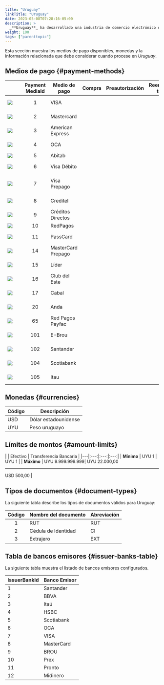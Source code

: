 ```yaml
---
title: "Uruguay"
linkTitle: "Uruguay"
date: 2023-05-08T07:28:16-05:00
description: >
  _**Uruguay**_ ha desarrollado una industria de comercio electrónico que ha ido ganando favorabilidad en los clientes de forma progresiva. Su favorable entorno regulatorio, el aumento del uso de teléfonos inteligentes y el aumento de la penetración de Internet han contribuido al boom del comercio electrónico en Uruguay.
weight: 100
tags: ["parenttopic"]
---
```


Esta sección muestra  los medios de pago disponibles, monedas y la información relacionada que debe considerar cuando procese en _Uruguay_.

## Medios de pago {#payment-methods}

| | Payment MediaId | Medio de pago | Compra | Preautorización | Reembolso total | Reembolso parcial | Tipo | Flujo |
|-----|:---:|---|:---:|:---:|:---:|:---:|-----|-----|
| <img src="https://s3.amazonaws.com/gateway.prod.bamboopayment.com/payment-method-logos/Visa_CreditCard.png" style="min-width: 40px;" /> | 1 | VISA | <img src="/assets/check_mark_64.png" width="15px"/> | <img src="/assets/check_mark_64.png" width="15px"/> | <img src="/assets/check_mark_64.png" width="15px"/> | <img src="/assets/check_mark_64.png" width="15px"/> | Tarjeta de crédito | API |
| <img src="https://s3.amazonaws.com/gateway.prod.bamboopayment.com/payment-method-logos/MasterCard_CreditCard.png" style="min-width: 40px;" /> | 2 | Mastercard |  <img src="/assets/check_mark_64.png" width="15px"/> | <img src="/assets/check_mark_64.png" width="15px"/> | <img src="/assets/check_mark_64.png" width="15px"/> | <img src="/assets/check_mark_64.png" width="15px"/> | Tarjeta de crédito | API |
| <img src="https://s3.amazonaws.com/gateway.prod.bamboopayment.com/payment-method-logos/AmericanExpress_CreditCard.png" style="min-width: 40px;" /> | 3 | American Express | <img src="/assets/check_mark_64.png" width="15px"/> | <img src="/assets/x_mark_64.png" width="15px"/> | <img src="/assets/check_mark_64.png" width="15px"/> | <img src="/assets/x_mark_64.png" width="15px"/> | Tarjeta de crédito | API |
| <img src="https://s3.amazonaws.com/gateway.prod.bamboopayment.com/payment-method-logos/Oca_CreditCard.png" style="min-width: 40px;" /> | 4 | OCA | <img src="/assets/check_mark_64.png" width="15px"/> | <img src="/assets/check_mark_64.png" width="15px"/> | <img src="/assets/check_mark_64.png" width="15px"/> | <img src="/assets/x_mark_64.png" width="15px"/> | Tarjeta de crédito | API |
| <img src="https://s3.amazonaws.com/gateway.prod.bamboopayment.com/payment-method-logos/Abitab_PhysicalNetwork.png" style="min-width: 40px;" /> | 5 | Abitab | <img src="/assets/check_mark_64.png" width="15px"/> | <img src="/assets/x_mark_64.png" width="15px"/> | <img src="/assets/x_mark_64.png" width="15px"/> | <img src="/assets/x_mark_64.png" width="15px"/> | Efectivo | API |
| <img src="https://s3.amazonaws.com/gateway.prod.bamboopayment.com/payment-method-logos/Visa_CreditCard.png" style="min-width: 40px;" /> | 6 | Visa Débito | <img src="/assets/check_mark_64.png" width="15px"/> | <img src="/assets/x_mark_64.png" width="15px"/> | <img src="/assets/check_mark_64.png" width="15px"/> | <img src="/assets/check_mark_64.png" width="15px"/> | Tarjeta Débito | API |
| <img src="https://s3.amazonaws.com/gateway.prod.bamboopayment.com/payment-method-logos/Visa_CreditCard.png" style="min-width: 40px;" /> | 7 | Visa Prepago | <img src="/assets/check_mark_64.png" width="15px"/> | <img src="/assets/x_mark_64.png" width="15px"/> | <img src="/assets/check_mark_64.png" width="15px"/> | <img src="/assets/check_mark_64.png" width="15px"/> | Tarjeta de crédito prepago | API |
| <img src="https://s3.amazonaws.com/gateway.prod.bamboopayment.com/payment-method-logos/Creditel_CreditCard.png" style="min-width: 40px;" /> | 8 | Creditel |  <img src="/assets/check_mark_64.png" width="15px"/> | <img src="/assets/x_mark_64.png" width="15px"/> | <img src="/assets/check_mark_64.png" width="15px"/> | <img src="/assets/x_mark_64.png" width="15px"/> | Tarjeta de crédito | API |
| <img src="https://s3.amazonaws.com/gateway.prod.bamboopayment.com/payment-method-logos/CreditosDirectos_CreditCard.png" style="min-width: 40px;" />| 9 | Créditos Directos | <img src="/assets/check_mark_64.png" width="15px"/> | <img src="/assets/x_mark_64.png" width="15px"/> | <img src="/assets/check_mark_64.png" width="15px"/> | <img src="/assets/x_mark_64.png" width="15px"/> | Tarjeta de crédito | API |
| <img src="https://s3.amazonaws.com/gateway.prod.bamboopayment.com/payment-method-logos/RedPagos_PhysicalNetwork.png" style="min-width: 40px;" /> | 10 | RedPagos |  <img src="/assets/check_mark_64.png" width="15px"/> | <img src="/assets/x_mark_64.png" width="15px"/> | <img src="/assets/x_mark_64.png" width="15px"/> | <img src="/assets/x_mark_64.png" width="15px"/> | Efectivo | API |
| <img src="https://s3.amazonaws.com/gateway.prod.bamboopayment.com/payment-method-logos/Passcard_CreditCard.png" style="min-width: 40px;" /> | 11 | PassCard |  <img src="/assets/check_mark_64.png" width="15px"/> | <img src="/assets/x_mark_64.png" width="15px"/> | <img src="/assets/check_mark_64.png" width="15px"/> | <img src="/assets/check_mark_64.png" width="15px"/> | Tarjeta de crédito | API |
| <img src="https://s3.amazonaws.com/gateway.prod.bamboopayment.com/payment-method-logos/MasterCard_CreditCard.png"  style="min-width: 40px;" /> | 14 | MasterCard <br>Prepago | <img src="/assets/check_mark_64.png" width="15px"/> | <img src="/assets/x_mark_64.png" width="15px"/> | <img src="/assets/check_mark_64.png" width="15px"/> | <img src="/assets/check_mark_64.png" width="15px"/> | Tarjeta de crédito | API |
| <img src="https://s3.amazonaws.com/gateway.prod.bamboopayment.com/payment-method-logos/Lider_CreditCard.png" style="min-width: 40px;" /> |  15 | Líder | <img src="/assets/check_mark_64.png" width="15px"/> | <img src="/assets/x_mark_64.png" width="15px"/> | <img src="/assets/check_mark_64.png" width="15px"/> | <img src="/assets/x_mark_64.png" width="15px"/> | Tarjeta de crédito | API |
| <img src="https://s3.amazonaws.com/gateway.prod.bamboopayment.com/payment-method-logos/ClubDelEste_CreditCard.png" style="min-width: 40px;" />  | 16 | Club del Este   | <img src="/assets/check_mark_64.png" width="15px"/> | <img src="/assets/x_mark_64.png" width="15px"/> | <img src="/assets/check_mark_64.png" width="15px"/> | <img src="/assets/x_mark_64.png" width="15px"/> | Tarjeta de crédito | API |
| <img src="https://s3.amazonaws.com/gateway.prod.bamboopayment.com/payment-method-logos/Cabal_CreditCard.png" style="min-width: 40px;" /> |  17 | Cabal | <img src="/assets/check_mark_64.png" width="15px"/> | <img src="/assets/x_mark_64.png" width="15px"/> | <img src="/assets/check_mark_64.png" width="15px"/> | <img src="/assets/x_mark_64.png" width="15px"/> | Tarjeta de crédito | API |
| <img src="https://s3.amazonaws.com/gateway.prod.bamboopayment.com/payment-method-logos/Anda_CreditCard.png" style="min-width: 40px;" /> | 20 | Anda | <img src="/assets/check_mark_64.png" width="15px"/> | <img src="/assets/x_mark_64.png" width="15px"/> | <img src="/assets/check_mark_64.png" width="15px"/> | <img src="/assets/check_mark_64.png" width="15px"/> | Tarjeta de crédito | API |
| <img src="https://s3.amazonaws.com/gateway.prod.bamboopayment.com/payment-method-logos/RedPagos_PhysicalNetwork.png" style="min-width: 40px;" /> | 65 | Red Pagos Payfac | <img src="/assets/check_mark_64.png" width="15px"/> | <img src="/assets/x_mark_64.png" width="15px"/> | <img src="/assets/x_mark_64.png" width="15px"/> | <img src="/assets/x_mark_64.png" width="15px"/> | Efectivo | API |
| <img src="https://s3.amazonaws.com/gateway.stage.bamboopayment.com/payment-method-logos/E-Brou_BankTransfer.png" style="min-width: 40px;" /> | 101 | E-Brou | <img src="/assets/check_mark_64.png" width="15px"/> | <img src="/assets/x_mark_64.png" width="15px"/> | <img src="/assets/x_mark_64.png" width="15px"/> | <img src="/assets/x_mark_64.png" width="15px"/> | Transferencia Bancaria | Redirect |
| <img src="https://s3.amazonaws.com/gateway.stage.bamboopayment.com/payment-method-logos/Santander_BankTransfer.png" style="min-width: 40px;" /> | 102 | Santander | <img src="/assets/check_mark_64.png" width="15px"/> | <img src="/assets/x_mark_64.png" width="15px"/> | <img src="/assets/x_mark_64.png" width="15px"/> | <img src="/assets/x_mark_64.png" width="15px"/> | Transferencia Bancaria | Redirect |
| <img src="https://s3.amazonaws.com/gateway.stage.bamboopayment.com/payment-method-logos/Scotiabank_BankTransfer.png" style="min-width: 40px;" /> | 104 | Scotiabank | <img src="/assets/check_mark_64.png" width="15px"/> | <img src="/assets/x_mark_64.png" width="15px"/> | <img src="/assets/x_mark_64.png" width="15px"/> | <img src="/assets/x_mark_64.png" width="15px"/> | Transferencia Bancaria | Redirect |
| <img src="https://s3.amazonaws.com/gateway.stage.bamboopayment.com/payment-method-logos/Itau_BankTransfer.png" style="min-width: 40px;" /> | 105 | Itau | <img src="/assets/check_mark_64.png" width="15px"/> | <img src="/assets/x_mark_64.png" width="15px"/> | <img src="/assets/x_mark_64.png" width="15px"/> | <img src="/assets/x_mark_64.png" width="15px"/> | Transferencia Bancaria | Redirect |

## Monedas {#currencies}

| Código | Descripción          |
|--------|----------------------|
| USD    | Dólar estadounidense | 
| UYU    | Peso uruguayo        |

## Límites de montos {#amount-limits}

|  | Efectivo | Transferencia Bancaria |
|---|:---:|:---:|:---:|
| **Mínimo**  | UYU 1 | UYU 1 |
| **Máximo** | UYU 9.999.999.999| UYU 22.000,00<hr>USD 500,00 |

## Tipos de documentos {#document-types}
La siguiente tabla describe los tipos de documentos válidos para Uruguay:

| Código | Nombre del documento       | Abreviación |
|:----:|---------------------|--------------|
| 1    | RUT                 | RUT          |
| 2    | Cédula de Identidad | CI           |
| 3    | Extrajero           | EXT          |

## Tabla de bancos emisores {#issuer-banks-table}
La siguiente tabla muestra el listado de bancos emisores configurados.

| IssuerBankId | Banco Emisor |
|---------|----------|
| 1 | Santander |
| 2 | BBVA |
| 3 | Itaú |
| 4 | HSBC |
| 5 | Scotiabank |
| 6 | OCA |
| 7 | VISA |
| 8 | MasterCard |
| 9 | BROU |
| 10 | Prex |
| 11 | Pronto |
| 12 | Midinero |